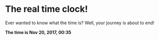 # The real time clock!

Ever wanted to know what the time is? Well, your journey is about to end!

**The time is Nov 20, 2017, 00:35**